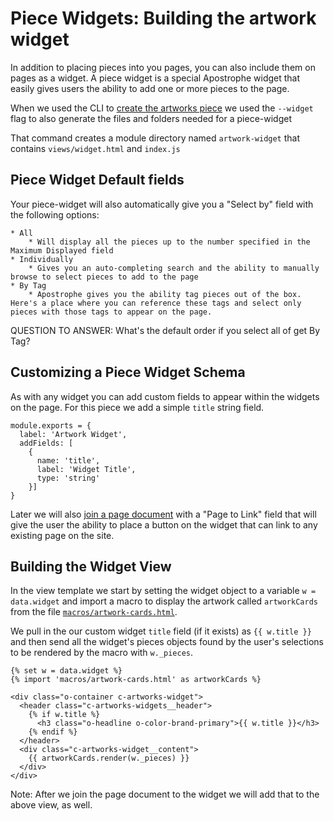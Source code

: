 # Piece Widgets: Building the artwork widget

In addition to placing pieces into you pages, you can also include them on pages as a widget. A piece widget is a special Apostrophe widget that easily gives users the ability to add one or more pieces to the page.

When we used the CLI to [create the artworks piece](link-to-previous-step) we used the `--widget` flag to also generate the files and folders needed for a piece-widget

That command creates a module directory named `artwork-widget` that contains `views/widget.html` and `index.js`

## Piece Widget Default fields

Your piece-widget will also automatically give you a "Select by" field with the following options:

    * All
        * Will display all the pieces up to the number specified in the Maximum Displayed field
    * Individually
        * Gives you an auto-completing search and the ability to manually browse to select pieces to add to the page
    * By Tag
        * Apostrophe gives you the ability tag pieces out of the box. Here's a place where you can reference these tags and select only pieces with those tags to appear on the page.

QUESTION TO ANSWER: What's the default order if you select all of get By Tag?

## Customizing a Piece Widget Schema

As with any widget you can add custom fields to appear within the widgets on the page. For this piece we add a simple `title` string field.

```
module.exports = {
  label: 'Artwork Widget',
  addFields: [
    {
      name: 'title',
      label: 'Widget Title',
      type: 'string'
    }]
}
```

Later we will also [join a page document](#link-to-tutorial-12) with a "Page to Link" field that will give the user the ability to place a button on the widget that can link to any existing page on the site.


## Building the Widget View

In the view template we start by setting the widget object to a variable `w = data.widget` and import a macro to display the artwork called `artworkCards` from the file [`macros/artwork-cards.html`](#link-to-macros-file).

We pull in the our custom widget `title` field (if it exists) as `{{ w.title }}` and then send all the widget's pieces objects found by the user's selections to be rendered by the macro with `w._pieces`.

```
{% set w = data.widget %}
{% import 'macros/artwork-cards.html' as artworkCards %}

<div class="o-container c-artworks-widget">
  <header class="c-artworks-widgets__header">
    {% if w.title %}
      <h3 class="o-headline o-color-brand-primary">{{ w.title }}</h3>
    {% endif %}
  </header>
  <div class="c-artworks-widget__content">
    {{ artworkCards.render(w._pieces) }}
  </div>
</div>
```

Note: After we join the page document to the widget we will add that to the above view, as well.

